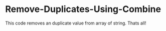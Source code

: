 # Remove-Duplicates-Using-Combine

This code removes an duplicate value from array of string. Thats all!
